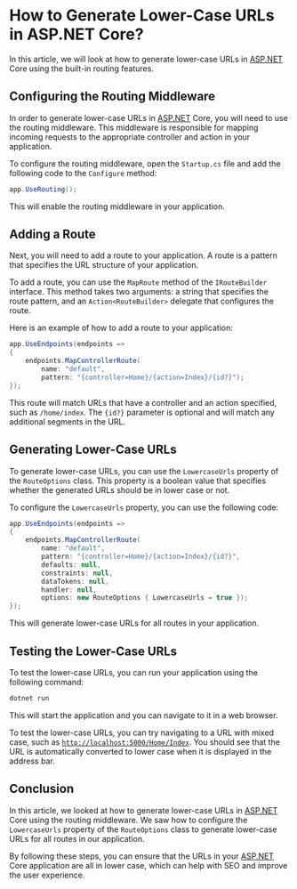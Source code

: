 # How to Generate Lower-Case URLs in ASP.NET Core?

In this article, we will look at how to generate lower-case URLs in [ASP.NET](http://ASP.NET) Core using the built-in routing features.

## **Configuring the Routing Middleware**

In order to generate lower-case URLs in [ASP.NET](http://ASP.NET) Core, you will need to use the routing middleware. This middleware is responsible for mapping incoming requests to the appropriate controller and action in your application.

To configure the routing middleware, open the `Startup.cs` file and add the following code to the `Configure` method:

```csharp
app.UseRouting();
```

This will enable the routing middleware in your application.

## **Adding a Route**

Next, you will need to add a route to your application. A route is a pattern that specifies the URL structure of your application.

To add a route, you can use the `MapRoute` method of the `IRouteBuilder` interface. This method takes two arguments: a string that specifies the route pattern, and an `Action<RouteBuilder>` delegate that configures the route.

Here is an example of how to add a route to your application:

```csharp
app.UseEndpoints(endpoints =>
{
    endpoints.MapControllerRoute(
        name: "default",
        pattern: "{controller=Home}/{action=Index}/{id?}");
});
```

This route will match URLs that have a controller and an action specified, such as `/home/index`. The `{id?}` parameter is optional and will match any additional segments in the URL.

## **Generating Lower-Case URLs**

To generate lower-case URLs, you can use the `LowercaseUrls` property of the `RouteOptions` class. This property is a boolean value that specifies whether the generated URLs should be in lower case or not.

To configure the `LowercaseUrls` property, you can use the following code:

```csharp
app.UseEndpoints(endpoints =>
{
    endpoints.MapControllerRoute(
        name: "default",
        pattern: "{controller=Home}/{action=Index}/{id?}",
        defaults: null,
        constraints: null,
        dataTokens: null,
        handler: null,
        options: new RouteOptions { LowercaseUrls = true });
});
```

This will generate lower-case URLs for all routes in your application.

## **Testing the Lower-Case URLs**

To test the lower-case URLs, you can run your application using the following command:

```csharp
dotnet run
```

This will start the application and you can navigate to it in a web browser.

To test the lower-case URLs, you can try navigating to a URL with mixed case, such as [`http://localhost:5000/Home/Index`](http://localhost:5000/Home/Index). You should see that the URL is automatically converted to lower case when it is displayed in the address bar.

## **Conclusion**

In this article, we looked at how to generate lower-case URLs in [ASP.NET](http://ASP.NET) Core using the routing middleware. We saw how to configure the `LowercaseUrls` property of the `RouteOptions` class to generate lower-case URLs for all routes in our application.

By following these steps, you can ensure that the URLs in your [ASP.NET](http://ASP.NET) Core application are all in lower case, which can help with SEO and improve the user experience.